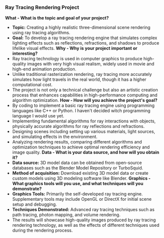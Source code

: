 ### Ray Tracing Rendering Project
**What - What is the topic and goal of your project?**
- **Topic:** Creating a highly realistic three-dimensional scene rendering using ray tracing algorithms.
- **Goal:** To develop a ray tracing rendering engine that simulates complex lighting effects such as reflections, refractions, and shadows to produce lifelike visual effects.
**Why - Why is your project important or interesting?**
- Ray tracing technology is used in computer graphics to produce high-quality images with very high visual realism, widely used in movie and high-end animation production.
- Unlike traditional rasterization rendering, ray tracing more accurately simulates how light travels in the real world, though it has a higher computational cost.
- The project is not only a technical challenge but also an artistic creation process that enhances capabilities in high-performance computing and algorithm optimization.
**How - How will you achieve the project's goal?**
- By coding to implement a basic ray tracing engine using programming languages like C++ or Python. I haven't decided witch programming language I would use yet.
- Implementing fundamental algorithms for ray interactions with objects, physically accurate algorithms for ray reflections and refractions.
- Designing scenes including setting up various materials, light sources, and simulating effects in the environment.
- Analyzing rendering results, comparing different algorithms and optimization techniques to achieve optimal rendering efficiency and image quality.
**Data - What is your data source, and how will you obtain it?**
- **Data source:** 3D model data can be obtained from open-source databases such as the Blender Model Repository or TurboSquid.
- **Method of acquisition:** Download existing 3D model data or create custom models using 3D modeling software like Blender.
**Graphics - What graphics tools will you use, and what techniques will you demonstrate?**
- **Graphics Tools:** Primarily the self-developed ray tracing engine. Supplementary tools may include OpenGL or DirectX for initial scene setup and debugging.
- **Techniques Demonstrated:** Advanced ray tracing techniques such as path tracing, photon mapping, and volume rendering.
- The results will showcase high-quality images produced by ray tracing rendering technology, as well as the effects of different techniques used during the rendering process.

